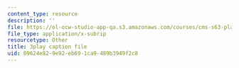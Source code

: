 ```yaml
---
content_type: resource
description: ''
file: https://ol-ocw-studio-app-qa.s3.amazonaws.com/courses/cms-s63-playful-augmented-reality-audio-design-exploration-fall-2019/09624e829e92eb691ca9489b3949f2c8_yaPEIFAb4W4.srt
file_type: application/x-subrip
resourcetype: Other
title: 3play caption file
uid: 09624e82-9e92-eb69-1ca9-489b3949f2c8
---
```

